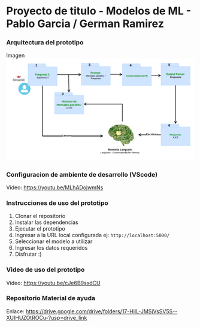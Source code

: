 # Proyecto de titulo - Modelos de ML - Pablo Garcia / German Ramirez 

### Arquitectura del prototipo
Imagen <img src="https://github.com/Parciadev/Chatbot-IA-AMAZON-TT2-Modelos/blob/main/Chatbot-ia-amazon-tt2.png">

### Configuracion de ambiente de desarrollo (VScode)
Video: https://youtu.be/MLhADojwmNs

### Instrucciones de uso del prototipo
1. Clonar el repositorio
2. Instalar las dependencias
3. Ejecutar el prototipo
4. Ingresar a la URL local configurada ej: `http://localhost:5000/`
5. Seleccionar el modelo a utilizar
6. Ingresar los datos requeridos
7. Disfrutar :)

### Video de uso del prototipo
Video: https://youtu.be/cJe6B9sxdCU

### Repositorio Material de ayuda
Enlace: https://drive.google.com/drive/folders/17-HilL-JMSjVsSV5S--XUIHUZOtROCu-?usp=drive_link